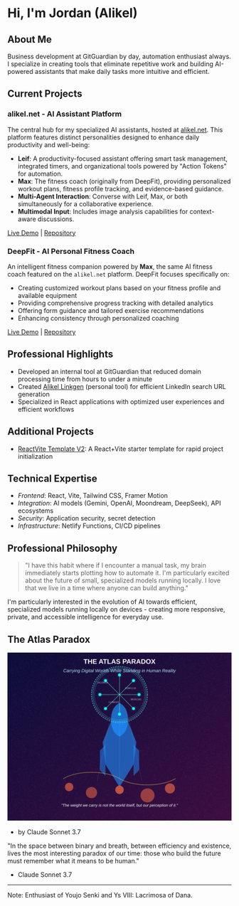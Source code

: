 # Hi, I'm Jordan (Alikel)

## About Me

Business development at GitGuardian by day, automation enthusiast always. I specialize in creating tools that eliminate repetitive work and building AI-powered assistants that make daily tasks more intuitive and efficient.

## Current Projects

### alikel.net - AI Assistant Platform

The central hub for my specialized AI assistants, hosted at [alikel.net](https://alikel.net/). This platform features distinct personalities designed to enhance daily productivity and well-being:

*   **Leif**: A productivity-focused assistant offering smart task management, integrated timers, and organizational tools powered by "Action Tokens" for automation.
*   **Max**: The fitness coach (originally from DeepFit), providing personalized workout plans, fitness profile tracking, and evidence-based guidance.
*   **Multi-Agent Interaction**: Converse with Leif, Max, or both simultaneously for a collaborative experience.
*   **Multimodal Input**: Includes image analysis capabilities for context-aware discussions.

[Live Demo](https://alikel.net/) | [Repository](https://github.com/AliKelDev/alikel.net)

### DeepFit - AI Personal Fitness Coach

An intelligent fitness companion powered by **Max**, the same AI fitness coach featured on the `alikel.net` platform. DeepFit focuses specifically on:

*   Creating customized workout plans based on your fitness profile and available equipment
*   Providing comprehensive progress tracking with detailed analytics
*   Offering form guidance and tailored exercise recommendations
*   Enhancing consistency through personalized coaching

[Live Demo](https://deepfit-alikearn.netlify.app/) | [Repository](https://github.com/AliKelDev/DeepFit-AI-Personal-Fitness-Coach)

## Professional Highlights

*   Developed an internal tool at GitGuardian that reduced domain processing time from hours to under a minute
*   Created [Alikel Linkgen](https://linkforge-alikeldev.netlify.app/) (personal tool) for efficient LinkedIn search URL generation
*   Specialized in React applications with optimized user experiences and efficient workflows

## Additional Projects

*   [ReactVite Template V2](https://reactvite-template-alikeldev.netlify.app/): A React+Vite starter template for rapid project initialization

## Technical Expertise

- *Frontend*: React, Vite, Tailwind CSS, Framer Motion
- *Integration*: AI models (Gemini, OpenAI, Moondream, DeepSeek), API ecosystems
- *Security*: Application security, secret detection
- *Infrastructure*: Netlify Functions, CI/CD pipelines

## Professional Philosophy

> "I have this habit where if I encounter a manual task, my brain immediately starts plotting how to automate it. I'm particularly excited about the future of small, specialized models running locally. I love that we live in a time where anyone can build anything."

I'm particularly interested in the evolution of AI towards efficient, specialized models running locally on devices - creating more responsive, private, and accessible intelligence for everyday use.

## The Atlas Paradox

![The Atlas Paradox: Carrying Digital Worlds While Standing in Human Reality](tech-identity-paradox.svg)
- by Claude Sonnet 3.7

"In the space between binary and breath, between efficiency and existence, lives the most interesting paradox of our time: those who build the future must remember what it means to be human."
- Claude Sonnet 3.7

---

Note: Enthusiast of Youjo Senki and Ys VIII: Lacrimosa of Dana.
